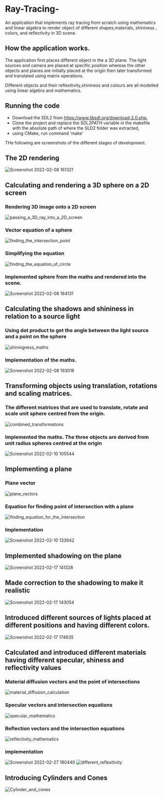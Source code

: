 # Ray-Tracing-
An application that implements ray tracing from scratch using mathematics and linear algebra to render object of different shapes,materials, shininess , colors, and reflectivity in 3D scene.

## How the application works.
The application first places different object in the a 3D plane. The light sources and camera are  placed at specific position whereas the other objects and planes are initially placed at the origin then later transformed and  translated using matrix operations.

Different objects and their reflexitivity,shininess and colours are all modelled using linear algebra and mathematics.

## Running the code
- Download the SDL2  from https://www.libsdl.org/download-2.0.php,
- Clone the project and replace the SDL2PATH variable in the makefile with the absolute path of where the SLD2 folder was extracted,
- using CMake, run command 'make'

THe following are screenshots of  the different stages of development.

## The 2D rendering
![Screenshot 2022-02-08 161321](https://user-images.githubusercontent.com/55924723/155990815-c1d3a631-a896-459d-b2ed-21f12e87b3ec.png)

## Calculating and rendering a 3D sphere on a 2D screen
### Rendering 3D image onto a 2D screen
![passing_a_3D_ray_into_a_2D_screen](https://user-images.githubusercontent.com/55924723/189185343-19952480-7c28-43da-bf0a-25b45f959eed.png)
### Vector equation of a sphere
![finding_the_intersection_point](https://user-images.githubusercontent.com/55924723/189186868-1c30fff5-5757-46b2-a3b7-60cb65fced72.png)

### Simplifying the equation
![finding_the_equation_of_circle](https://user-images.githubusercontent.com/55924723/189185800-f64068ce-a826-482e-9177-9286fe9eea20.png)

### Implemented sphere from the maths and rendered into the scene.
![Screenshot 2022-02-08 164131](https://user-images.githubusercontent.com/55924723/155990839-2a4d0b2f-f883-4fcb-b38f-c7ad2d098bda.png)

## Calculating the shadows and shininess in relation to a source light
### Using dot product to get the angle between the light source and a point on the sphere
![shiningness_maths](https://user-images.githubusercontent.com/55924723/189185440-426b5e98-6a10-48fa-9033-e9d8426b91e0.png)
### Implementation of the maths.
![Screenshot 2022-02-08 193018](https://user-images.githubusercontent.com/55924723/155990845-476fea27-174e-4cec-809c-cbb33fcd20af.png)

## Transforming objects using translation, rotations and scaling matrices.

### The different matrices that are used to translate, rotate and scale unit sphere centred from the origin.
![combined_transformations](https://user-images.githubusercontent.com/55924723/189185605-6e8f699a-ec74-4bdd-ae5b-af16da5ed61d.png)
### Implemented the maths. The three objects are derived from unit radius spheres centred at the origin
![Screenshot 2022-02-10 105544](https://user-images.githubusercontent.com/55924723/155990850-bd1a68a5-2a13-4801-9d47-e96bb0fd9683.png)




## Implementing a plane
### Plane vector
![plane_vectors](https://user-images.githubusercontent.com/55924723/189185672-0bf5e534-91d6-4629-9e5a-942a1a89cdcb.png)
### Equation for finding point of intersection with a plane
![finding_equation_for_the_intersection](https://user-images.githubusercontent.com/55924723/189185733-e2e303ad-09c4-4e23-9dbe-abce791c2228.png)

### Implementation
![Screenshot 2022-02-10 133942](https://user-images.githubusercontent.com/55924723/155990868-cd59f34f-237a-472a-9b8a-04c3afd030bb.png)

## Implemented shadowing on the plane
![Screenshot 2022-02-17 141328](https://user-images.githubusercontent.com/55924723/155990883-ab5e0408-e0a0-46d0-8447-4bdf88c48bf9.png)
## Made correction to the shadowing to make it realistic
![Screenshot 2022-02-17 143054](https://user-images.githubusercontent.com/55924723/155990895-8fd9114c-c870-47a8-ae7c-31506974d9f3.png)

## Introduced different sources of lights placed at different positions and having different colors.
![Screenshot 2022-02-17 174635](https://user-images.githubusercontent.com/55924723/155990902-a510d385-a8c4-4307-9c53-907df90f47f1.png)

## Calculated and introduced different materials having different specular, shiness and reflectivity values
### Material diffusion vectors and the point of intersections
![material_diffusion_calculation](https://user-images.githubusercontent.com/55924723/189187534-969879f1-0b8e-404c-bd76-4630f32d414e.png)
### Specular vectors and intersection equations
![specular_mathematics](https://user-images.githubusercontent.com/55924723/189187573-6217a5ac-c8f1-4b86-ac6d-92254e6f1ad8.png)

### Reflection vectors and the intersection equations
![reflectivity_mathematics](https://user-images.githubusercontent.com/55924723/189187605-24e71943-dec6-480f-8cf0-8187215bc051.png)

### implementation
![Screenshot 2022-02-27 180440](https://user-images.githubusercontent.com/55924723/155990908-8ad1c0ff-c24d-496b-b829-b5d3f6acf95f.png)
![different_reflexitivity](https://user-images.githubusercontent.com/55924723/184780442-7a37f754-ce13-40b7-927b-b45341aebeee.png)


## Introducing Cylinders and Cones
![Cylinder_and_cones](https://user-images.githubusercontent.com/55924723/184780631-8469010e-1965-4e9d-adfc-396eba6e6b41.png)



